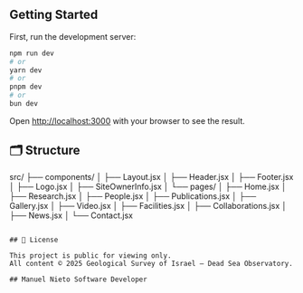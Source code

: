 ## Getting Started

First, run the development server:

```bash
npm run dev
# or
yarn dev
# or
pnpm dev
# or
bun dev
```

Open [http://localhost:3000](http://localhost:3000) with your browser to see the result.

## 🗂 Structure

src/
├── components/
│   ├── Layout.jsx
│   ├── Header.jsx
│   ├── Footer.jsx
│   ├── Logo.jsx
│   ├── SiteOwnerInfo.jsx
│   └── pages/
│       ├── Home.jsx
│       ├── Research.jsx
│       ├── People.jsx
│       ├── Publications.jsx
│       ├── Gallery.jsx
│       ├── Video.jsx
│       ├── Facilities.jsx
│       ├── Collaborations.jsx
│       ├── News.jsx
│       └── Contact.jsx
```

## 📜 License

This project is public for viewing only.  
All content © 2025 Geological Survey of Israel – Dead Sea Observatory.

## Manuel Nieto Software Developer